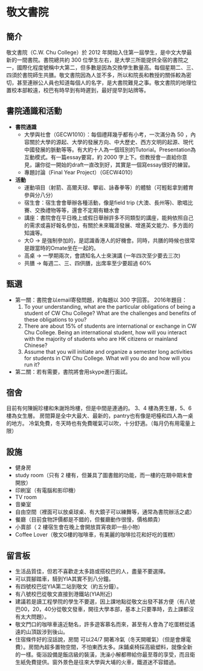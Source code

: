 # 敬文書院

## 簡介

敬文書院（C.W. Chu College）於 2012 年開始入住第一屆學生，是中文大學最新的一間書院。書院總共約 300 位學生左右，是大學三所能提供全宿的書院之一，國際化程度號稱中大第二，但多數是因為交換學生數量高。每個星期二、三、四須於書院師生共膳。敬文書院因為人並不多，所以和院長和教授的關係較為密切，甚至連辦公人員也知道每個人的名字，是大書院難見之事。敬文書院的地理位置校本部較遠，校巴有時早到有時遲到，最好提早到站牌等。

## 書院通識和活動

* **書院通識**
  * 大學與社會（GECW1010）：每個禮拜幾乎都有小考，一次滿分為 50 ，內容關於大學的源起、大學的發展方向、中大歷史、西方文明的起源、現代中國發展的脈動等等。有大約十人為一個班別的Tutorial。Presentation為互動模式。有一篇essay要寫，約    2000 字上下。但教授會一直給你意見，讓你從一開始的draft一直改到好，其實是一個寫essay很好的練習。
  * 專題討論（Final Year Project）（GECW4010）
* **活動**
  * 運動項目（射箭、高爾夫球、攀岩、詠春拳等）的體驗（可輕鬆拿到體育參與分八分）
  * 宿生會：宿生會會舉辦各種活動，像是field trip \(大澳、長州等\)、歌唱比賽、交換禮物等等，還會不定期有糖水會
  * 講座：書院會在平日晚上或假日舉辦許多不同類型的講座，能夠依照自己的需求或喜好報名參加，有關於未來職涯發展、增進英文能力、多方面的知識等。
  * 大O → 是強制參加的，是認識香港人的好機會。同時，共膳的時候也很常是跟當時的Omate坐在一起的。
  * 高桌 → 一學期兩次，會請知名人士來演講 \(一年四次至少要去三次\)
  * 共膳 → 每週二、三、四供膳，出席率至少要超過 60%

## 甄選

* 第一關：書院會以email寄發問題，約每題以 300 字回答。 2016年題目：
  1. To your understanding, what are the particular obligations of being a student of CW Chu College?  What are the challenges and benefits of these obligations to you?
  2. There are about 15% of students are international or exchange in CW Chu College.  Being an international student, how will you interact with the majority of students who are HK citizens or mainland Chinese?
  3. Assume that you will initiate and organize a semester long activities for students in CW Chu College.  What will you do and how will you run it?
* 第二關：若有需要，書院將會用skype進行面試。

## 宿舍

目前有何陳婉珍樓和朱謝玲玲樓，但是中間是連通的。 3、4 樓為男生層，5、6 樓為女生層。 房間算是全中大最大、最新的，pantry也有像是吧檯和四人為一桌的地方。 冷氣免費，冬天時也有免費暖氣可以吹，十分舒適。（每月仍有用電量上限）

## 設施

* 健身房
* study room（只有 2 樓有，但兼具了圖書館的功能，而一樓的在期中期末會開放）
* 印刷室（有電腦和影印機）
* TV room
* 音樂室
* 自由空間（裡面可以放桌球桌、有大鏡子可以練舞等，通常為書院辦活之處）
* 餐廳（目前食物評價都是不錯的，但餐廳動作很慢，價格頗貴）
* 小賣部（ 2 樓宿生會在晚上會開放買宵夜即一些小物）
* Coffee Lover（敬文G樓的咖啡車，有美麗的咖啡拉花和好吃的蛋糕）

## 留言板

* 生活品質佳，但若不喜歡走太多路或搭校巴的人，盡量不要選擇。
* 可以買腳踏車，騎到YIA其實不到八分鐘。
* 有四號校巴從YIA第二站到敬文（約五分鐘）。
* 有八號校巴從敬文直接到港鐵站\(YIA附近\)
* 建議若是讀工程學院的學生不要選，因上課地點從敬文出發不甚方便（有八號巴00，20，40分從敬文發車，開往大學本部，基本上只要準時，去上課都沒有太大問題）。
* 敬文門口的咖啡車遠近馳名，許多遊客慕名而來，甚至有人會為了吃蛋糕從遙遠的山頂跋涉到後山。
* 住宿條件好的沒話說，房間 可以24/7 開著冷氣（冬天開暖氣）（但是會爆電費）。房間內超多置物空間，不怕東西太多。床鋪桌椅採高級塑料，就像全新的一樣。衛浴設備是飯店級的裝潢，洗澡小解都帶給你最至尊的享受，而且衛生紙免費提供。窗外景色是往來大學與大埔的火車，鐵道迷不容錯過。

